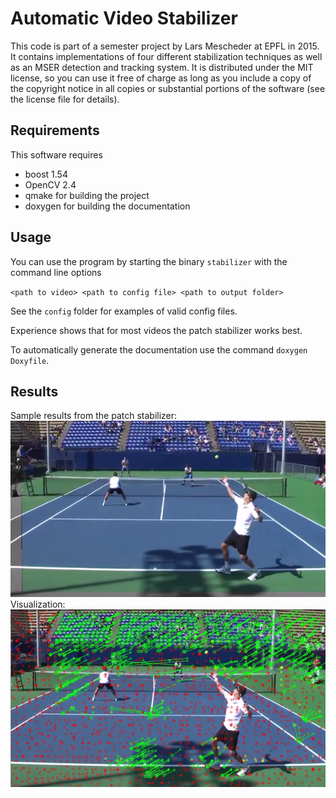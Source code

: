 Automatic Video Stabilizer
================
This code is part of a semester project by Lars Mescheder at EPFL in 2015. It contains implementations of four different stabilization techniques as well as an MSER detection and tracking system.
It is distributed under the MIT license, so you can use it free of charge as long as you include a copy of the copyright notice in all copies or substantial portions of the software (see the license file for details).

Requirements
------------------
This software requires

- boost 1.54
- OpenCV 2.4
- qmake for building the project
- doxygen for building the documentation

Usage
--------
You can use the program by starting the binary `stabilizer` with the command line options

`<path to video> <path to config file> <path to output folder>`

See the `config` folder for examples of valid config files. 

Experience shows that for most videos the patch stabilizer works best.

To automatically generate the documentation use the command `doxygen Doxyfile`.

Results
---------
Sample results from the patch stabilizer:
![Stabilized patch](img/stabilized_patch.png)
Visualization:
![Stabilized patch points](img/stabilized_patch_vis.png)
